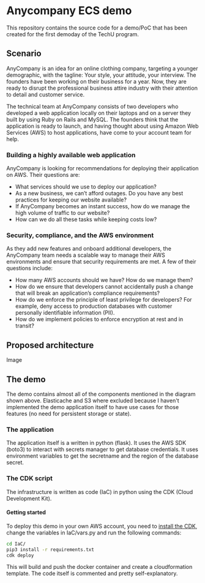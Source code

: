 # Anycompany ECS demo

This repository contains the source code for a demo/PoC that has been created for the first demoday of the TechU program.

## Scenario

AnyCompany is an idea for an online clothing company, targeting a younger demographic, with the tagline: Your style, your attitude, your interview. The founders have been working on their business for a year. Now, they are ready to disrupt the professional business attire industry with their attention to detail and customer service. 

The technical team at AnyCompany consists of two developers who developed a web application locally on their laptops and on a server they built by using Ruby on Rails and MySQL. The founders think that the application is ready to launch, and having thought about using Amazon Web Services (AWS) to host applications, have come to your account team for help.

### Building a highly available web application

AnyCompany is looking for recommendations for deploying their application on AWS. Their questions are:
* What services should we use to deploy our application?
* As a new business, we can’t afford outages. Do you have any best practices for keeping our website available?
* If AnyCompany becomes an instant success, how do we manage the high volume of traffic to our website?
* How can we do all these tasks while keeping costs low? 

### Security, compliance, and the AWS environment

As they add new features and onboard additional developers, the AnyCompany team needs a scalable way to manage their AWS environments and ensure that security requirements are met. A few of their questions include:
* How many AWS accounts should we have? How do we manage them?
* How do we ensure that developers cannot accidentally push a change that will break an application’s compliance requirements?
* How do we enforce the principle of least privilege for developers? For example, deny access to production databases with customer personally identifiable information (PII).
* How do we implement policies to enforce encryption at rest and in transit? 

## Proposed architecture

Image

## The demo

The demo contains almost all of the components mentioned in the diagram shown above. Elasticache and S3 where excluded because I haven't implemented the demo application itself to have use cases for those features (no need for persistent storage or state).

### The application

The application itself is a written in python (flask). It uses the AWS SDK (boto3) to interact with secrets manager to get database credentials. It uses environment variables to get the secretname and the region of the database secret.

### The CDK script

The infrastructure is written as code (IaC) in python using the CDK (Cloud Development Kit).

#### Getting started

To deploy this demo in your own AWS account, you need to [install the CDK](https://docs.aws.amazon.com/cdk/latest/guide/getting_started.html), change the variables in IaC/vars.py and run the following commands:
```bash
cd IaC/
pip3 install -r requirements.txt
cdk deploy
```
This will build and push the docker container and create a cloudformation template. The code itself is commented and pretty self-explanatory.